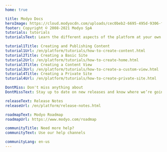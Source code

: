 ```yaml
---
home: true

title: Modyo Docs
heroImage: https://cloud.modyocdn.com/uploads/cec0beb2-6695-495d-9306-f6ea1098b020/original/MP-Channels-and-Content.png
footer: Copyright © 2008-2021 Modyo SpA
tutorials: tutorials
tutorialsText: Learn the different aspects of the platform at your own pace.

tutorial1Title: Creating and Publishing Content
tutorial1Url: /en/platform/tutorials/how-to-create-content.html
tutorial2Title: Creating a Basic Site
tutorial2Url: /en/platform/tutorials/how-to-create-home.html
tutorial3Title: Creating a Content View
tutorial3Url: /en/platform/tutorials/how-to-create-a-custom-view.html
tutorial4Title: Creating a Private Site
tutorial4Url: /en/platform/tutorials/how-to-create-private-site.html

DontMiss: Don't miss anything about
DontMissText: Stay up to date on new releases and know where we’re going.

releaseText: Release Notes
releaseUrl: /en/platform/release-notes.html

roadmapText: Modyo Roadmap
roadmapUrl: https://www.modyo.com/roadmap

communityTitle: Need more help?
communityText: Use our help channels

communityLang: en-us
---
```

